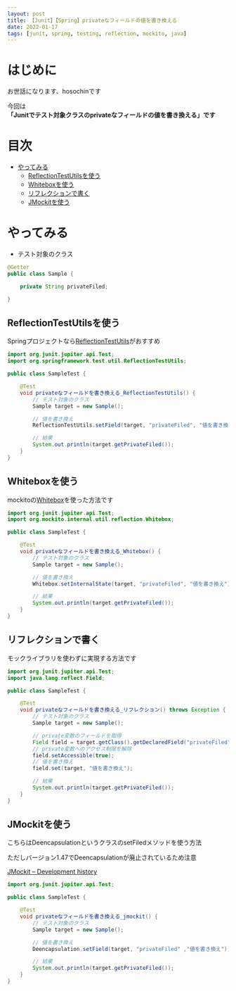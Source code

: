 ```yaml
---
layout: post
title: 【Junit】【Spring】privateなフィールドの値を書き換える
date: 2022-01-17
tags: [junit, spring, testing, reflection, mockito, java]
---
```


# はじめに

お世話になります、hosochinです

今回は  
**「Junitでテスト対象クラスのprivateなフィールドの値を書き換える」です**

# 目次

- [やってみる](#やってみる)
  - [ReflectionTestUtilsを使う](#reflectiontestutilsを使う)
  - [Whiteboxを使う](#whiteboxを使う)
  - [リフレクションで書く](#リフレクションで書く)
  - [JMockitを使う](#jmockitを使う)

# やってみる

* テスト対象のクラス

```java
@Getter
public class Sample {

    private String privateFiled;

}
```

## ReflectionTestUtilsを使う

Springプロジェクトなら[ReflectionTestUtils](https://docs.spring.io/spring-framework/docs/current/javadoc-api/org/springframework/test/util/ReflectionTestUtils.html)がおすすめ

```java
import org.junit.jupiter.api.Test;
import org.springframework.test.util.ReflectionTestUtils;

public class SampleTest {

    @Test
    void privateなフィールドを書き換える_ReflectionTestUtils() {
        // テスト対象のクラス
        Sample target = new Sample();

        // 値を書き換え
        ReflectionTestUtils.setField(target, "privateFiled", "値を書き換え");

        // 結果
        System.out.println(target.getPrivateFiled());
    }
}
```

## Whiteboxを使う

mockitoの[Whitebox](https://www.javadoc.io/doc/org.mockito/mockito-core/1.9.0/org/mockito/internal/util/reflection/Whitebox.html)を使った方法です

```java
import org.junit.jupiter.api.Test;
import org.mockito.internal.util.reflection.Whitebox;

public class SampleTest {

    @Test
    void privateなフィールドを書き換える_Whitebox() {
        // テスト対象のクラス
        Sample target = new Sample();

        // 値を書き換え
        Whitebox.setInternalState(target, "privateFiled", "値を書き換え");

        // 結果
        System.out.println(target.getPrivateFiled());
    }
}
```

## リフレクションで書く

モックライブラリを使わずに実現する方法です

```java
import org.junit.jupiter.api.Test;
import java.lang.reflect.Field;

public class SampleTest {

    @Test
    void privateなフィールドを書き換える_リフレクション() throws Exception {
        // テスト対象のクラス
        Sample target = new Sample();

        // private変数のフィールドを取得
        Field field = target.getClass().getDeclaredField("privateFiled");
        // private変数へのアクセス制限を解除
        field.setAccessible(true);
        // 値を書き換え
        field.set(target, "値を書き換え");

        // 結果
        System.out.println(target.getPrivateFiled());
    }
}
```

## JMockitを使う

こちらはDeencapsulationというクラスのsetFiledメソッドを使う方法

ただしバージョン1.47でDeencapsulationが廃止されているため注意

[JMockit – Development history](http://jmockit.github.io/changes.html)

```java
import org.junit.jupiter.api.Test;

public class SampleTest {

    @Test
    void privateなフィールドを書き換える_jmockit() {
        // テスト対象のクラス
        Sample target = new Sample();

        // 値を書き換え
        Deencapsulation.setField(target, "privateFiled" ,"値を書き換え");

        // 結果
        System.out.println(target.getPrivateFiled());
    }
}
```